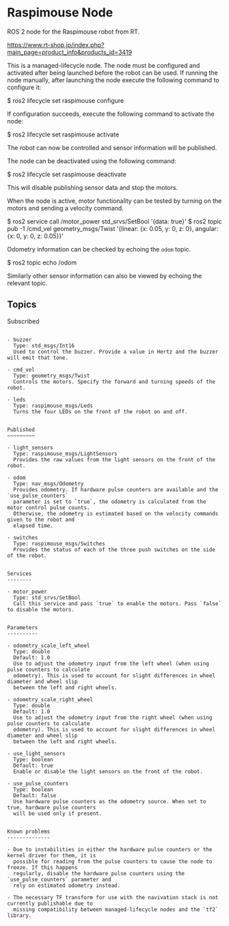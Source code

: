 Raspimouse Node
===============

ROS 2 node for the Raspimouse robot from RT.

https://www.rt-shop.jp/index.php?main_page=product_info&products_id=3419

This is a managed-lifecycle node. The node must be configured and activated after being launched
before the robot can be used. If running the node manually, after launching the node execute the
following command to configure it:

  $ ros2 lifecycle set raspimouse configure

If configuration succeeds, execute the following command to activate the node:

  $ ros2 lifecycle set raspimouse activate

The robot can now be controlled and sensor information will be published.

The node can be deactivated using the following command:

  $ ros2 lifecycle set raspimouse deactivate

This will disable publishing sensor data and stop the motors.

When the node is active, motor functionality can be tested by turning on the motors and sending
a velocity command.

  $ ros2 service call /motor_power std_srvs/SetBool '{data: true}'
  $ ros2 topic pub -1 /cmd_vel geometry_msgs/Twist '{linear: {x: 0.05, y: 0, z: 0}, angular: {x: 0, y: 0, z: 0.05}}'

Odometry information can be checked by echoing the `odom` topic.

  $ ros2 topic echo /odom

Similarly other sensor information can also be viewed by echoing the relevant topic.


Topics
------

Subscribed
~~~~~~~~~~

- buzzer
  Type: std_msgs/Int16
  Used to control the buzzer. Provide a value in Hertz and the buzzer will emit that tone.

- cmd_vel
  Type: geometry_msgs/Twist
  Controls the motors. Specify the forward and turning speeds of the robot.

- leds
  Type: raspimouse_msgs/Leds
  Turns the four LEDs on the front of the robot on and off.


Published
~~~~~~~~~

- light_sensors
  Type: raspimouse_msgs/LightSensors
  Provides the raw values from the light sensors on the front of the robot.

- odom
  Type: nav_msgs/Odometry
  Provides odometry. If hardware pulse counters are available and the `use_pulse_counters`
  parameter is set to `true`, the odometry is calculated from the motor control pulse counts.
  Otherwise, the odometry is estimated based on the velocity commands given to the robot and
  elapsed time.

- switches
  Type: raspimouse_msgs/Switches
  Provides the status of each of the three push switches on the side of the robot.
  

Services
--------

- motor_power
  Type: std_srvs/SetBool
  Call this service and pass `true` to enable the motors. Pass `false` to disable the motors.


Parameters
----------

- odometry_scale_left_wheel
  Type: double
  Default: 1.0
  Use to adjust the odometry input from the left wheel (when using pulse counters to calculate
  odometry). This is used to account for slight differences in wheel diameter and wheel slip
  between the left and right wheels.

- odometry_scale_right_wheel
  Type: double
  Default: 1.0
  Use to adjust the odometry input from the right wheel (when using pulse counters to calculate
  odometry). This is used to account for slight differences in wheel diameter and wheel slip
  between the left and right wheels.

- use_light_sensors
  Type: boolean
  Default: true
  Enable or disable the light sensors on the front of the robot.

- use_pulse_counters
  Type: boolean
  Default: false
  Use hardware pulse counters as the odometry source. When set to true, hardware pulse counters
  will be used only if present.


Known problems
--------------

- Due to instabilities in either the hardware pulse counters or the kernel driver for them, it is
  possible for reading from the pulse counters to cause the node to freeze. If this happens
  regularly, disable the hardware pulse counters using the `use_pulse_counters` parameter and
  rely on estimated odometry instead.

- The necessary TF transform for use with the navivation stack is not currently publishable due to
  missing compatibility between managed-lifecycle nodes and the `tf2` library.
